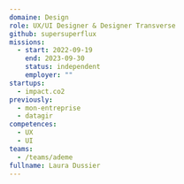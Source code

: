 ```yaml
---
domaine: Design
role: UX/UI Designer & Designer Transverse
github: supersuperflux
missions:
  - start: 2022-09-19
    end: 2023-09-30
    status: independent
    employer: ""
startups:
  - impact.co2
previously:
  - mon-entreprise
  - datagir
competences:
  - UX
  - UI
teams:
  - /teams/ademe
fullname: Laura Dussier
---
```

